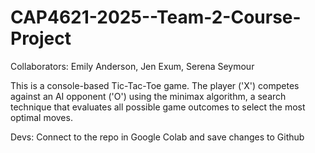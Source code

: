 # CAP4621-2025--Team-2-Course-Project
Collaborators: Emily Anderson, Jen Exum, Serena Seymour

This is a console-based Tic-Tac-Toe game. The player ('X') competes against an AI opponent ('O') using the minimax algorithm, a search technique that evaluates all possible game outcomes to select the most optimal moves.

Devs: Connect to the repo in Google Colab and save changes to Github
